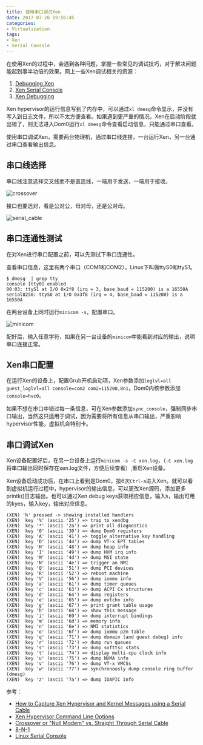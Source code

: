 ```yaml
---
title: 使用串口调试Xen
date: 2017-07-26 19:56:45
categories:
- Virtualization
tags:
- Xen
- Serial Console 
---
```


在使用Xen的过程中，会遇到各种问题，掌握一些常见的调试技巧，对于解决问题能起到事半功倍的效果。网上一些Xen调试相关的资源：

1. [Debugging Xen](https://wiki.xenproject.org/wiki/Debugging_Xen)
2. [Xen Serial Console](https://wiki.xenproject.org/wiki/Xen_Serial_Console)
3. [Xen Debugging](http://www-archive.xenproject.org/files/xensummit_intel09/xen-debugging.pdf)

Xen hypervisor的运行信息写到了内存中，可以通过`xl dmesg`命令显示，并没有写入到日志文件，所以不太方便查看。如果遇到更严重的情况，Xen在启动阶段就出错了，则无法进入Dom0运行`xl dmesg`命令查看启动信息，只能通过串口查看。

使用串口调试Xen，需要两台物理机，通过串口线连接，一台运行Xen，另一台通过串口查看输出信息。

<!-- more -->

## 串口线选择

串口线注意选择交叉线而不是直连线，一端用于发送，一端用于接收。

![crossover](http://7xtc3e.com1.z0.glb.clouddn.com/debug-xen-with-serial-console/crossover.png)

接口也要选对，看是公对公，母对母，还是公对母。

![serial_cable](http://7xtc3e.com1.z0.glb.clouddn.com/debug-xen-with-serial-console/seriale_cable.jpg)

## 串口连通性测试

在对Xen进行串口配置之前，可以先测试下串口连通性。

查看串口信息，这里有两个串口（COM1和COM2），Linux下叫做ttyS0和ttyS1。

```
$ dmesg  | grep tty
console [tty0] enabled
00:03: ttyS1 at I/O 0x2f8 (irq = 3, base_baud = 115200) is a 16550A
serial8250: ttyS0 at I/O 0x3f8 (irq = 4, base_baud = 115200) is a 16550A
```

在两台设备上同时运行`minicom -s`，配置串口。

![minicom](http://7xtc3e.com1.z0.glb.clouddn.com/debug-xen-with-serial-console/minicom.png)

配好后，输入任意字符，如果在另一台设备的`minicom`中能看到对应的输出，说明串口连接正常。

## Xen串口配置

在运行Xen的设备上，配置Grub开机启动项，Xen参数添加`loglvl=all guest_loglvl=all console=com2 com2=115200,8n1`，Dom0内核参数添加`console=hvc0`。

如果不想在串口中错过每一条信息，可在Xen参数添加`sync_console`，强制同步串口输出，当然这只适用于调试，因为需要将所有信息从串口输出，严重影响hypervisor性能，虚拟机会特别卡。

## 串口调试Xen

Xen设备配置好后，在另一台设备上运行`minicom -s -C xen.log`，（`-C xen.log`将串口输出同时保存在xen.log文件，方便后续查看）,重启Xen设备。

Xen设备启动成功后，在串口上看到是Dom0，按6次`Ctrl-a`进入Xen。就可以看到虚拟机运行过程中，hypervisor的输出信息，可以更改Xen源码，添加更多printk()日志输出。也可以通过Xen debug keys获取相应信息，输入`h`，输出可用的kyes，输入key，输出对应信息。

```
(XEN) 'h' pressed -> showing installed handlers
(XEN)  key '%' (ascii '25') => trap to xendbg
(XEN)  key '*' (ascii '2a') => print all diagnostics
(XEN)  key '0' (ascii '30') => dump Dom0 registers
(XEN)  key 'A' (ascii '41') => toggle alternative key handling
(XEN)  key 'D' (ascii '44') => dump VT-x EPT tables
(XEN)  key 'H' (ascii '48') => dump heap info
(XEN)  key 'I' (ascii '49') => dump HVM irq info
(XEN)  key 'M' (ascii '4d') => dump MSI state
(XEN)  key 'N' (ascii '4e') => trigger an NMI
(XEN)  key 'Q' (ascii '51') => dump PCI devices
(XEN)  key 'R' (ascii '52') => reboot machine
(XEN)  key 'V' (ascii '56') => dump iommu info
(XEN)  key 'a' (ascii '61') => dump timer queues
(XEN)  key 'c' (ascii '63') => dump ACPI Cx structures
(XEN)  key 'd' (ascii '64') => dump registers
(XEN)  key 'e' (ascii '65') => dump evtchn info
(XEN)  key 'g' (ascii '67') => print grant table usage
(XEN)  key 'h' (ascii '68') => show this message
(XEN)  key 'i' (ascii '69') => dump interrupt bindings
(XEN)  key 'm' (ascii '6d') => memory info
(XEN)  key 'n' (ascii '6e') => NMI statistics
(XEN)  key 'o' (ascii '6f') => dump iommu p2m table
(XEN)  key 'q' (ascii '71') => dump domain (and guest debug) info
(XEN)  key 'r' (ascii '72') => dump run queues
(XEN)  key 's' (ascii '73') => dump softtsc stats
(XEN)  key 't' (ascii '74') => display multi-cpu clock info
(XEN)  key 'u' (ascii '75') => dump NUMA info
(XEN)  key 'v' (ascii '76') => dump VT-x VMCSs
(XEN)  key 'w' (ascii '77') => synchronously dump console ring buffer (dmesg)
(XEN)  key 'z' (ascii '7a') => dump IOAPIC info
```

参考：

* [How to Capture Xen Hypervisor and Kernel Messages using a Serial Cable](https://en.opensuse.org/How_to_Capture_Xen_Hypervisor_and_Kernel_Messages_using_a_Serial_Cable)
* [Xen Hypervisor Command Line Options](https://xenbits.xen.org/docs/unstable/misc/xen-command-line.html)
* [Crossover or "Null Modem" vs. Straight Through Serial Cable](https://www.decisivetactics.com/support/view?article=crossover-or-null-modem-vs-straight-through-serial-cable)
* [8-N-1](https://en.wikipedia.org/wiki/8-N-1)
* [Linux Serial Console](https://www.kernel.org/doc/html/latest/admin-guide/serial-console.html)
